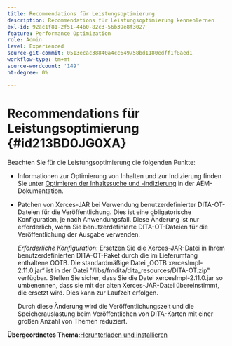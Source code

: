```yaml
---
title: Recommendations für Leistungsoptimierung
description: Recommendations für Leistungsoptimierung kennenlernen
exl-id: 92ac1f81-2f51-44b0-82c3-56b39e8f3027
feature: Performance Optimization
role: Admin
level: Experienced
source-git-commit: 0513ecac38840a4cc649758bd1180edff1f8aed1
workflow-type: tm+mt
source-wordcount: '149'
ht-degree: 0%

---
```


# Recommendations für Leistungsoptimierung {#id213BD0JG0XA}

Beachten Sie für die Leistungsoptimierung die folgenden Punkte:

- Informationen zur Optimierung von Inhalten und zur Indizierung finden Sie unter [Optimieren der Inhaltssuche und -indizierung](https://experienceleague.adobe.com/docs/experience-manager-cloud-service/operations/indexing.html?lang=de) in der AEM-Dokumentation.

- Patchen von Xerces-JAR bei Verwendung benutzerdefinierter DITA-OT-Dateien für die Veröffentlichung. Dies ist eine obligatorische Konfiguration, je nach Anwendungsfall. Diese Änderung ist nur erforderlich, wenn Sie benutzerdefinierte DITA-OT-Dateien für die Veröffentlichung der Ausgabe verwenden.

  *Erforderliche Konfiguration*: Ersetzen Sie die Xerces-JAR-Datei in Ihrem benutzerdefinierten DITA-OT-Paket durch die im Lieferumfang enthaltene OOTB. Die standardmäßige Datei „OOTB xercesImpl-2.11.0.jar“ ist in der Datei &quot;/libs/fmdita/dita\_resources/DITA-OT.zip&quot; verfügbar. Stellen Sie sicher, dass Sie die Datei xercesImpl-2.11.0.jar so umbenennen, dass sie mit der alten Xerces-JAR-Datei übereinstimmt, die ersetzt wird. Dies kann zur Laufzeit erfolgen.

  Durch diese Änderung wird die Veröffentlichungszeit und die Speicherauslastung beim Veröffentlichen von DITA-Karten mit einer großen Anzahl von Themen reduziert.


**Übergeordnetes Thema:**&#x200B;[&#x200B; Herunterladen und installieren](download-install.md)
